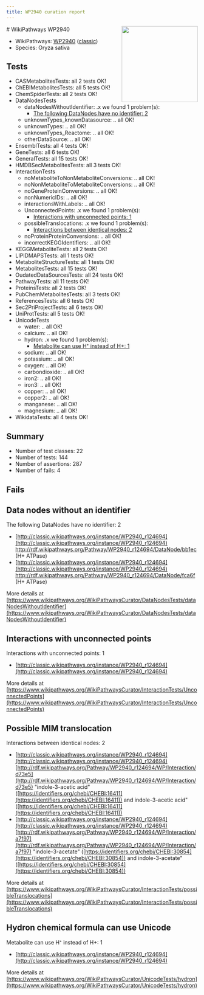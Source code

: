 ```yaml
---
title: WP2940 curation report
---
```


<img style="float: right; width: 200px" src="https://upload.wikimedia.org/wikipedia/commons/thumb/8/83/Wplogo_with_text_500.png/640px-Wplogo_with_text_500.png" />
# WikiPathways WP2940

* WikiPathways: [WP2940](https://wikipathways.org/pathways/WP2940) ([classic](https://classic.wikipathways.org/instance/WP2940))
* Species: Oryza sativa
## Tests
* CASMetabolitesTests: all 2 tests OK!
* ChEBIMetabolitesTests: all 5 tests OK!
* ChemSpiderTests: all 2 tests OK!
* DataNodesTests
    * dataNodesWithoutIdentifier: .x we found 1 problem(s):
        * [The following DataNodes have no identifier: 2](#d2d32fa1)
    * unknownTypes_knownDatasource: .. all OK!
    * unknownTypes: .. all OK!
    * unknownTypes_Reactome: .. all OK!
    * otherDataSource: .. all OK!
* EnsemblTests: all 4 tests OK!
* GeneTests: all 6 tests OK!
* GeneralTests: all 15 tests OK!
* HMDBSecMetabolitesTests: all 3 tests OK!
* InteractionTests
    * noMetaboliteToNonMetaboliteConversions: .. all OK!
    * noNonMetaboliteToMetaboliteConversions: .. all OK!
    * noGeneProteinConversions: .. all OK!
    * nonNumericIDs: .. all OK!
    * interactionsWithLabels: .. all OK!
    * UnconnectedPoints: .x we found 1 problem(s):
        * [Interactions with unconnected points: 1](#35a61ad9)
    * possibleTranslocations: .x we found 1 problem(s):
        * [Interactions between identical nodes: 2](#1c118207)
    * noProteinProteinConversions: .. all OK!
    * incorrectKEGGIdentifiers: .. all OK!
* KEGGMetaboliteTests: all 2 tests OK!
* LIPIDMAPSTests: all 1 tests OK!
* MetaboliteStructureTests: all 1 tests OK!
* MetabolitesTests: all 15 tests OK!
* OudatedDataSourcesTests: all 24 tests OK!
* PathwayTests: all 11 tests OK!
* ProteinsTests: all 2 tests OK!
* PubChemMetabolitesTests: all 3 tests OK!
* ReferencesTests: all 6 tests OK!
* Sec2PriProjectTests: all 6 tests OK!
* UniProtTests: all 5 tests OK!
* UnicodeTests
    * water: .. all OK!
    * calcium: .. all OK!
    * hydron: .x we found 1 problem(s):
        * [Metabolite can use H⁺ instead of H+: 1](#484bab84)
    * sodium: .. all OK!
    * potassium: .. all OK!
    * oxygen: .. all OK!
    * carbondioxide: .. all OK!
    * iron2: .. all OK!
    * iron3: .. all OK!
    * copper: .. all OK!
    * copper2: .. all OK!
    * manganese: .. all OK!
    * magnesium: .. all OK!
* WikidataTests: all 4 tests OK!


## Summary

* Number of test classes: 22
* Number of tests: 144
* Number of assertions: 287
* Number of fails: 4

## Fails

<a name="d2d32fa1" />

## Data nodes without an identifier

The following DataNodes have no identifier: 2

* [http://classic.wikipathways.org/instance/WP2940_r124694](http://classic.wikipathways.org/instance/WP2940_r124694) http://rdf.wikipathways.org/Pathway/WP2940_r124694/DataNode/bb1ec (H+ ATPase)
* [http://classic.wikipathways.org/instance/WP2940_r124694](http://classic.wikipathways.org/instance/WP2940_r124694) http://rdf.wikipathways.org/Pathway/WP2940_r124694/DataNode/fca6f (H+ ATPase)


More details at [https://www.wikipathways.org/WikiPathwaysCurator/DataNodesTests/dataNodesWithoutIdentifier](https://www.wikipathways.org/WikiPathwaysCurator/DataNodesTests/dataNodesWithoutIdentifier)

<a name="35a61ad9" />

## Interactions with unconnected points

Interactions with unconnected points: 1

* [http://classic.wikipathways.org/instance/WP2940_r124694](http://classic.wikipathways.org/instance/WP2940_r124694)


More details at [https://www.wikipathways.org/WikiPathwaysCurator/InteractionTests/UnconnectedPoints](https://www.wikipathways.org/WikiPathwaysCurator/InteractionTests/UnconnectedPoints)

<a name="1c118207" />

## Possible MIM translocation

Interactions between identical nodes: 2

* [http://classic.wikipathways.org/instance/WP2940_r124694](http://classic.wikipathways.org/instance/WP2940_r124694) [http://rdf.wikipathways.org/Pathway/WP2940_r124694/WP/Interaction/d73e5](http://rdf.wikipathways.org/Pathway/WP2940_r124694/WP/Interaction/d73e5) "indole-3-acetic acid" ([https://identifiers.org/chebi/CHEBI:16411](https://identifiers.org/chebi/CHEBI:16411)) and 
indole-3-acetic acid" ([https://identifiers.org/chebi/CHEBI:16411](https://identifiers.org/chebi/CHEBI:16411))
* [http://classic.wikipathways.org/instance/WP2940_r124694](http://classic.wikipathways.org/instance/WP2940_r124694) [http://rdf.wikipathways.org/Pathway/WP2940_r124694/WP/Interaction/a7f97](http://rdf.wikipathways.org/Pathway/WP2940_r124694/WP/Interaction/a7f97) "indole-3-acetate" ([https://identifiers.org/chebi/CHEBI:30854](https://identifiers.org/chebi/CHEBI:30854)) and 
indole-3-acetate" ([https://identifiers.org/chebi/CHEBI:30854](https://identifiers.org/chebi/CHEBI:30854))


More details at [https://www.wikipathways.org/WikiPathwaysCurator/InteractionTests/possibleTranslocations](https://www.wikipathways.org/WikiPathwaysCurator/InteractionTests/possibleTranslocations)

<a name="484bab84" />

## Hydron chemical formula can use Unicode

Metabolite can use H⁺ instead of H+: 1

* [http://classic.wikipathways.org/instance/WP2940_r124694](http://classic.wikipathways.org/instance/WP2940_r124694)


More details at [https://www.wikipathways.org/WikiPathwaysCurator/UnicodeTests/hydron](https://www.wikipathways.org/WikiPathwaysCurator/UnicodeTests/hydron)

